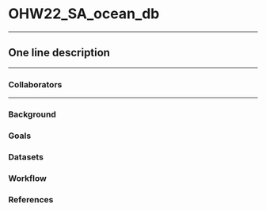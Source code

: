 # OHW22_SA_ocean_db
---
## One line description
---
### Collaborators

---
### Background

### Goals

### Datasets

### Workflow

### References

